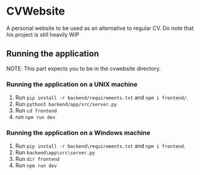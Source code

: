 # CVWebsite

A personal website to be used as an alternative to regular CV.
Do note that his project is still heavily WiP

## Running the application

NOTE: This part expects you to be in the cvwebsite directory.

### Running the application on a UNIX machine

1. Run `pip install -r backend/requirements.txt` and `npm i frontend/`.
2. Run `python3 backend/app/src/server.py`
3. Run `cd frontend`
4. run `npm run dev`

### Running the application on a Windows machine

1. Run `pip install -r backend\requirements.txt` and `npm i frontend`.
2. Run `backend\app\src\server.py`
3. Run `dir frontend`
4. Run `npm run dev`
